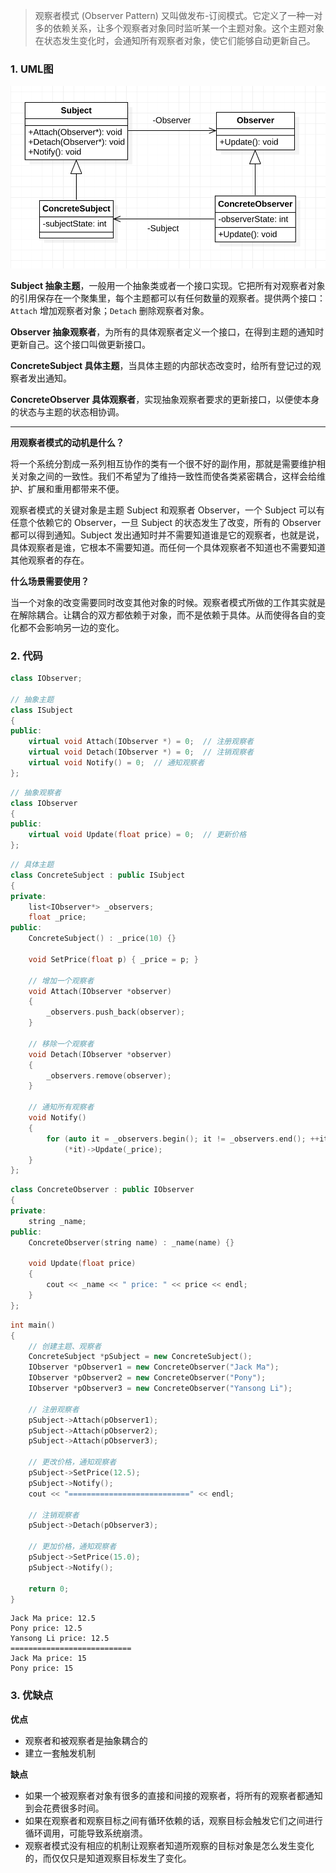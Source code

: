 > 观察者模式 (Observer Pattern) 又叫做发布-订阅模式。它定义了一种一对多的依赖关系，让多个观察者对象同时监听某一个主题对象。这个主题对象在状态发生变化时，会通知所有观察者对象，使它们能够自动更新自己。

<!-- more -->

### 1. UML图

![image-observer](image-observer.png)

**Subject 抽象主题**，一般用一个抽象类或者一个接口实现。它把所有对观察者对象的引用保存在一个聚集里，每个主题都可以有任何数量的观察者。提供两个接口：`Attach` 增加观察者对象；`Detach` 删除观察者对象。

**Observer 抽象观察者**，为所有的具体观察者定义一个接口，在得到主题的通知时更新自己。这个接口叫做更新接口。

**ConcreteSubject 具体主题**，当具体主题的内部状态改变时，给所有登记过的观察者发出通知。

**ConcreteObserver 具体观察者**，实现抽象观察者要求的更新接口，以便使本身的状态与主题的状态相协调。

***

**用观察者模式的动机是什么？**

将一个系统分割成一系列相互协作的类有一个很不好的副作用，那就是需要维护相关对象之间的一致性。我们不希望为了维持一致性而使各类紧密耦合，这样会给维护、扩展和重用都带来不便。

观察者模式的关键对象是主题 Subject 和观察者 Observer，一个 Subject 可以有任意个依赖它的 Observer，一旦 Subject 的状态发生了改变，所有的 Observer 都可以得到通知。Subject 发出通知时并不需要知道谁是它的观察者，也就是说，具体观察者是谁，它根本不需要知道。而任何一个具体观察者不知道也不需要知道其他观察者的存在。

**什么场景需要使用？**

当一个对象的改变需要同时改变其他对象的时候。观察者模式所做的工作其实就是在解除耦合。让耦合的双方都依赖于对象，而不是依赖于具体。从而使得各自的变化都不会影响另一边的变化。

### 2. 代码

```c++
class IObserver;

// 抽象主题
class ISubject
{
public:
    virtual void Attach(IObserver *) = 0;  // 注册观察者
    virtual void Detach(IObserver *) = 0;  // 注销观察者
    virtual void Notify() = 0;  // 通知观察者
};
```

```c++
// 抽象观察者
class IObserver
{
public:
    virtual void Update(float price) = 0;  // 更新价格
};
```

```c++
// 具体主题
class ConcreteSubject : public ISubject
{
private:
    list<IObserver*> _observers;
    float _price;
public:
    ConcreteSubject() : _price(10) {}

    void SetPrice(float p) { _price = p; }

    // 增加一个观察者
    void Attach(IObserver *observer)
    {
        _observers.push_back(observer);
    }

    // 移除一个观察者
    void Detach(IObserver *observer)
    {
        _observers.remove(observer);
    }

    // 通知所有观察者
    void Notify()
    {
        for (auto it = _observers.begin(); it != _observers.end(); ++it)
            (*it)->Update(_price);
    }
};
```

```c++
class ConcreteObserver : public IObserver
{
private:
    string _name;
public:
    ConcreteObserver(string name) : _name(name) {}

    void Update(float price)
    {
        cout << _name << " price: " << price << endl;
    }
};
```

```c++
int main()
{
    // 创建主题、观察者
    ConcreteSubject *pSubject = new ConcreteSubject();
    IObserver *pObserver1 = new ConcreteObserver("Jack Ma");
    IObserver *pObserver2 = new ConcreteObserver("Pony");
    IObserver *pObserver3 = new ConcreteObserver("Yansong Li");

    // 注册观察者
    pSubject->Attach(pObserver1);
    pSubject->Attach(pObserver2);
    pSubject->Attach(pObserver3);

    // 更改价格，通知观察者
    pSubject->SetPrice(12.5);
    pSubject->Notify();
    cout << "===========================" << endl;

    // 注销观察者
    pSubject->Detach(pObserver3);

    // 更加价格，通知观察者
    pSubject->SetPrice(15.0);
    pSubject->Notify();

    return 0;
}
```

```shell
Jack Ma price: 12.5
Pony price: 12.5
Yansong Li price: 12.5
===========================
Jack Ma price: 15
Pony price: 15
```

### 3. 优缺点

**优点**

- 观察者和被观察者是抽象耦合的
- 建立一套触发机制

**缺点**

- 如果一个被观察者对象有很多的直接和间接的观察者，将所有的观察者都通知到会花费很多时间。
- 如果在观察者和观察目标之间有循环依赖的话，观察目标会触发它们之间进行循环调用，可能导致系统崩溃。
- 观察者模式没有相应的机制让观察者知道所观察的目标对象是怎么发生变化的，而仅仅只是知道观察目标发生了变化。
